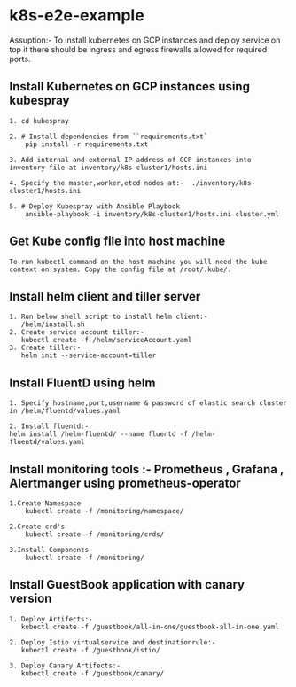 # k8s-e2e-example


Assuption:- To install kubernetes on GCP instances and deploy service on top it there should be ingress and egress firewalls allowed for required ports.
## Install Kubernetes on GCP instances using kubespray
    1. cd kubespray

    2. # Install dependencies from ``requirements.txt`
        pip install -r requirements.txt

    3. Add internal and external IP address of GCP instances into inventory file at inventory/k8s-cluster1/hosts.ini

    4. Specify the master,worker,etcd nodes at:-  ./inventory/k8s-cluster1/hosts.ini

    5. # Deploy Kubespray with Ansible Playbook
        ansible-playbook -i inventory/k8s-cluster1/hosts.ini cluster.yml

## Get Kube config file into host machine

    To run kubectl command on the host machine you will need the kube context on system. Copy the config file at /root/.kube/.

## Install helm client and tiller server

    1. Run below shell script to install helm client:-
       /helm/install.sh
    2. Create service account tiller:-
       kubectl create -f /helm/serviceAccount.yaml
    3. Create tiller:-
       helm init --service-account=tiller

## Install FluentD using helm

    1. Specify hostname,port,username & password of elastic search cluster in /helm/fluentd/values.yaml
    
    2. Install fluentd:-
    helm install /helm-fluentd/ --name fluentd -f /helm-fluentd/values.yaml

## Install monitoring tools :- Prometheus , Grafana , Alertmanger using prometheus-operator

    1.Create Namespace
        kubectl create -f /monitoring/namespace/

    2.Create crd's
        kubectl create -f /monitoring/crds/

    3.Install Components
        kubectl create -f /monitoring/

## Install GuestBook application with canary version

    1. Deploy Artifects:-
       kubectl create -f /guestbook/all-in-one/guestbook-all-in-one.yaml

    2. Deploy Istio virtualservice and destinationrule:-
       kubectl create -f /guestbook/istio/
       
    3. Deploy Canary Artifects:-
       kubectl create -f /guestbook/canary/